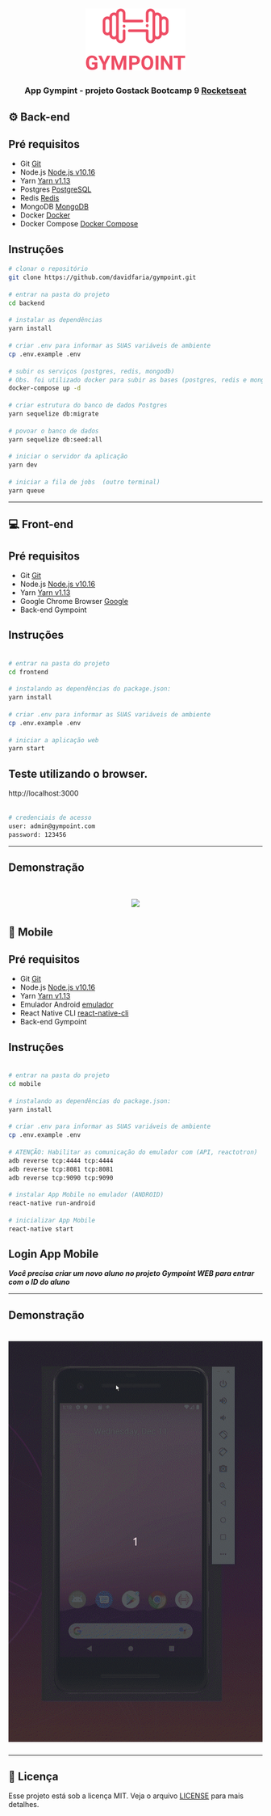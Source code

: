 <h1 align="center">
<img src="https://raw.githubusercontent.com/davidfaria/gympoint-backend/master/.github/logo.png">
</h1>
<h3 align="center">
App Gympint - projeto Gostack Bootcamp 9 <a href="https://rocketseat.com.br" target="__blank">Rocketseat</a>
</h3>

## :gear: Back-end

## Pré requisitos

- Git [Git](https://git-scm.com)
- Node.js [Node.js v10.16](https://nodejs.org/)
- Yarn [Yarn v1.13](https://yarnpkg.com/)
- Postgres [PostgreSQL](https://www.postgresql.org/)
- Redis [Redis](https://redis.io/)
- MongoDB [MongoDB](https://www.mongodb.com/)
- Docker [Docker](https://www.docker.com/)
- Docker Compose [Docker Compose](https://docs.docker.com/compose/)

## Instruções

```bash
# clonar o repositório
git clone https://github.com/davidfaria/gympoint.git

# entrar na pasta do projeto
cd backend

# instalar as dependências
yarn install

# criar .env para informar as SUAS variáveis de ambiente
cp .env.example .env

# subir os serviços (postgres, redis, mongodb)
# Obs. foi utilizado docker para subir as bases (postgres, redis e mongodb)
docker-compose up -d

# criar estrutura do banco de dados Postgres
yarn sequelize db:migrate

# povoar o banco de dados
yarn sequelize db:seed:all

# iniciar o servidor da aplicação
yarn dev

# iniciar a fila de jobs  (outro terminal)
yarn queue

```

---

## :computer: Front-end

## Pré requisitos

- Git [Git](https://git-scm.com)
- Node.js [Node.js v10.16](https://nodejs.org/)
- Yarn [Yarn v1.13](https://yarnpkg.com/)
- Google Chrome Browser [Google](https://www.google.pt/intl/pt-PT/chrome/?brand=CHBD&gclid=CjwKCAiAxMLvBRBNEiwAKhr-nMvKg5nZhwHd__xLE-Mume31jYijN5WLG991vsf4owDGK4VNHWtrEhoCNRgQAvD_BwE&gclsrc=aw.ds)
- Back-end Gympoint

## Instruções

```bash

# entrar na pasta do projeto
cd frontend

# instalando as dependências do package.json:
yarn install

# criar .env para informar as SUAS variáveis de ambiente
cp .env.example .env

# iniciar a aplicação web
yarn start
```

## Teste utilizando o browser.

http://localhost:3000

```bash

# credenciais de acesso
user: admin@gympoint.com
password: 123456
```

---

## Demonstração

<h1 align="center">
<img src="https://raw.githubusercontent.com/davidfaria/gympoint-frontend/master/.github/web.gif">
</h1>

## :iphone: Mobile

## Pré requisitos

- Git [Git](https://git-scm.com)
- Node.js [Node.js v10.16](https://nodejs.org/)
- Yarn [Yarn v1.13](https://yarnpkg.com/)
- Emulador Android [emulador](https://developer.android.com/)
- React Native CLI [react-native-cli](https://github.com/react-native-community/cli)
- Back-end Gympoint

## Instruções

```bash

# entrar na pasta do projeto
cd mobile

# instalando as dependências do package.json:
yarn install

# criar .env para informar as SUAS variáveis de ambiente
cp .env.example .env

# ATENÇÃO: Habilitar as comunicação do emulador com (API, reactotron)
adb reverse tcp:4444 tcp:4444
adb reverse tcp:8081 tcp:8081
adb reverse tcp:9090 tcp:9090

# instalar App Mobile no emulador (ANDROID)
react-native run-android

# inicializar App Mobile
react-native start
```

## Login App Mobile

**_Você precisa criar um novo aluno no projeto Gympoint WEB para entrar com o ID do aluno_**

---

## Demonstração

<h1 align="center">
<img src="https://raw.githubusercontent.com/davidfaria/gympoint-mobile/master/.github/mobile.gif">
</h1>

---

## :memo: Licença

Esse projeto está sob a licença MIT. Veja o arquivo [LICENSE](LICENSE) para mais detalhes.
